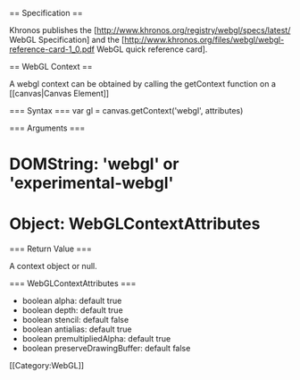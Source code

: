 == Specification ==

Khronos publishes the [http://www.khronos.org/registry/webgl/specs/latest/ WebGL Specification] and the [http://www.khronos.org/files/webgl/webgl-reference-card-1_0.pdf WebGL quick reference card].

== WebGL Context ==

A webgl context can be obtained by calling the getContext function on a [[canvas|Canvas Element]]

=== Syntax ===
<syntaxhighlight lang="javascript">var gl = canvas.getContext('webgl', attributes)</syntaxhighlight>

=== Arguments ===

# DOMString: 'webgl' or 'experimental-webgl'
# Object: WebGLContextAttributes

=== Return Value ===

A context object or null.

=== WebGLContextAttributes ===

* boolean alpha: default true
* boolean depth: default true
* boolean stencil: default false
* boolean antialias: default true
* boolean premultipliedAlpha: default true
* boolean preserveDrawingBuffer: default false

[[Category:WebGL]]